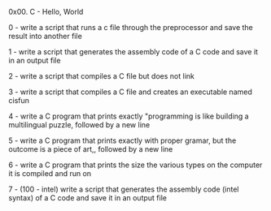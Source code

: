 0x00. C - Hello, World

0 - write a script that runs a c file through the preprocessor and save the result into another file

1 - write a script that generates the assembly code of a C code and save it in an output file

2 - write a script that compiles a C file but does not link

3 - write a script that compiles a C file and creates an executable named cisfun

4 - write a C program that prints exactly "programming is like building a multilingual puzzle, followed by a new line

5 - write a C program that prints exactly with proper gramar, but the outcome is a piece of art,, followed by a new line

6 - write a C program that prints the size the various types on the computer it is compiled and run on

7 - (100 - intel) write a script that generates the assembly code (intel syntax) of a C code and save it in an output file
